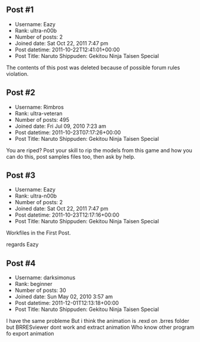 ## Post #1
- Username: Eazy
- Rank: ultra-n00b
- Number of posts: 2
- Joined date: Sat Oct 22, 2011 7:47 pm
- Post datetime: 2011-10-22T12:41:01+00:00
- Post Title: Naruto Shippuden: Gekitou Ninja Taisen Special

The contents of this post was deleted because of possible forum rules violation.
## Post #2
- Username: Rimbros
- Rank: ultra-veteran
- Number of posts: 495
- Joined date: Fri Jul 09, 2010 7:23 am
- Post datetime: 2011-10-23T07:17:26+00:00
- Post Title: Naruto Shippuden: Gekitou Ninja Taisen Special

You are riped? Post your skill to rip the models from this game and how you can do this, post samples files too, then ask by help.
## Post #3
- Username: Eazy
- Rank: ultra-n00b
- Number of posts: 2
- Joined date: Sat Oct 22, 2011 7:47 pm
- Post datetime: 2011-10-23T12:17:16+00:00
- Post Title: Naruto Shippuden: Gekitou Ninja Taisen Special

Workfiles in the First Post.

regards Eazy
## Post #4
- Username: darksimonus
- Rank: beginner
- Number of posts: 30
- Joined date: Sun May 02, 2010 3:57 am
- Post datetime: 2011-12-01T12:13:18+00:00
- Post Title: Naruto Shippuden: Gekitou Ninja Taisen Special

I have the same probleme 
But i think the animation is .rexd on .brres folder
but BRRESviewer dont work and extract animation
Who know other program fo export animation
